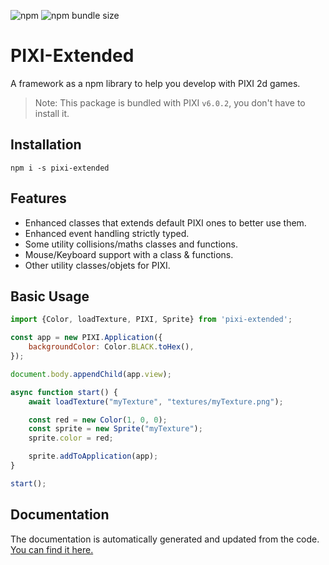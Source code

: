 ![npm](https://img.shields.io/npm/dt/pixi-extended?style=flat-square)
![npm bundle size](https://img.shields.io/bundlephobia/min/pixi-extended?style=flat-square)

# PIXI-Extended

A framework as a npm library to help you develop with PIXI 2d games.

> Note:
> This package is bundled with PIXI `v6.0.2`, you don't have to install it.

## Installation

`npm i -s pixi-extended`

## Features

- Enhanced classes that extends default PIXI ones to better use them.
- Enhanced event handling strictly typed.
- Some utility collisions/maths classes and functions.
- Mouse/Keyboard support with a class & functions.
- Other utility classes/objets for PIXI.

## Basic Usage
```js
import {Color, loadTexture, PIXI, Sprite} from 'pixi-extended';

const app = new PIXI.Application({
	backgroundColor: Color.BLACK.toHex(),
});

document.body.appendChild(app.view);

async function start() {
	await loadTexture("myTexture", "textures/myTexture.png");

	const red = new Color(1, 0, 0);
	const sprite = new Sprite("myTexture");
	sprite.color = red;

	sprite.addToApplication(app);
}

start();
```

## Documentation

The documentation is automatically generated and updated from the code.
[You can find it here.](https://ayfri.github.io/PIXI-Extended/index.html)
